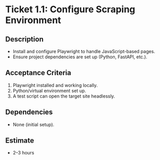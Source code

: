 # Ticket 1.1: Configure Scraping Environment

## Description
- Install and configure Playwright to handle JavaScript-based pages.
- Ensure project dependencies are set up (Python, FastAPI, etc.).

## Acceptance Criteria
1. Playwright installed and working locally.
2. Python/virtual environment set up.
3. A test script can open the target site headlessly.

## Dependencies
- None (initial setup).

## Estimate
- 2–3 hours